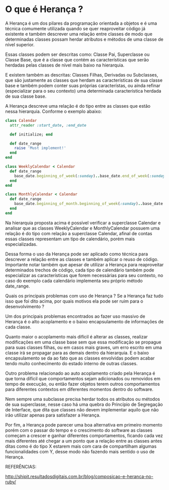 # O que é Herança ?

A Herança é um dos pilares da programação orientada a objetos e é uma técnica comumente utilizada quando se quer reaproveitar código já existente e também descrever uma relação entre classes de modo que determinadas classes possam herdar atributos e métodos de uma classe de nível superior.

Essas classes podem ser descritas como: Classe Pai, Superclasse ou Classe Base, que é a classe que contém as características que serão herdadas pelas classes de nível mais baixo na hierarquia.

E existem também as descritas: Classes Filhas, Derivadas ou Subclasses, que são justamente as classes que herdam as características de sua classe base e também podem conter suas próprias característas, ou ainda refinar (especializar para o seu contexto) uma determinada característica herdada de sua classe base.

A Herança descreve uma relação é do tipo entre as classes que estão nessa hierarquia. Conforme o exemplo abaixo:

```ruby
class Calendar
  attr_reader :start_date, :end_date

  def initialize; end

  def date_range
    raise 'Must implement!'
  end
end

class WeeklyCalendar < Calendar
  def date_range
    base_date.beginning_of_week(:sunday)..base_date.end_of_week(:sunday)
  end
end

class MonthlyCalendar < Calendar
  def date_range
    base_date.beginning_of_month.beginning_of_week(:sunday)..base_date.end_of_month.end_of_week(:sunday)
  end
end
```

Na hierarquia proposta acima é possível verificar a superclasse Calendar e analisar que as classes WeeklyCalendar e MonthlyCalendar possuem uma relação é do tipo com relação a superclasse Calendar, afinal de contas essas classes representam um tipo de calendário, porém mais especializadas.

Dessa forma o uso da Herança pode ser aplicado como técnica para descrever a relação entre as classes e também aplicar o reuso de código. Importante notar também que apesar de utilizar a Herança para reaproveitar determinados trechos de código, cada tipo de calendário também pode especializar as características que forem necessárias para seu contexto, no caso do exemplo cada calendário implementa seu próprio método date_range.

Quais os principais problemas com uso de Herança ?
Se a Herança faz tudo isso que foi dito acima, por quais motivos ela pode ser ruim para o desenvolvimento ?

Um dos principais problemas encontrados ao fazer uso massivo de Herança é o alto acoplamento e o baixo encapsulamento de informações de cada classe.

Quanto maior o acoplamento mais difícil é alterar as classes, realizar modificações em uma classe base sem que essa modificação se propague para suas classes filhas, ou em casos mais graves, um erro escrito em uma classe irá se propagar para as demais dentro da hierarquia. E o baixo encapsulamento se da ao fato que as classes envolvidas podem acabar tendo muito conhecimento do estado interno de outras classes.

Outro problema relacionado ao auto acoplamento criado pela Herança é que torna difícil que comportamentos sejam adicionados ou removidos em tempo de execução, ou então fazer objetos terem outros comportamentos para diferentes contextos em diferentes momentos dentro do software.

Nem sempre uma subclasse precisa herdar todos os atributos ou métodos de sua superclasse, nesse caso há uma quebra do Princípio de Segregação de Interface, que dita que classes não devem implementar aquilo que não irão utilizar apenas para satisfazer a Herança.

Por fim, a Herança pode parecer uma boa alternativa em primeiro momento porém com o passar do tempo e o crescimento do software as classes começam a crescer e ganhar diferentes comportamentos, ficando cada vez mais diferentes até chegar a um ponto que a relação entre as classes antes ditas como é do tipo X estarem mais com cara de compartilham algumas funcionalidades com Y, desse modo não fazendo mais sentido o uso de Herança.

REFERÊNCIAS:

http://shipit.resultadosdigitais.com.br/blog/composicao-e-heranca-no-ruby/